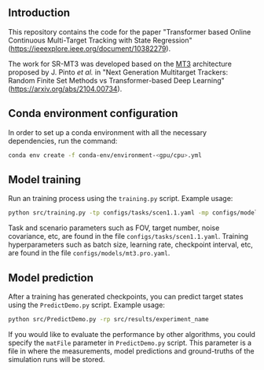 ## Introduction

This repository contains the code for the paper "Transformer based Online Continuous Multi-Target Tracking with State Regression" (<https://ieeexplore.ieee.org/document/10382279>).

The work for SR-MT3 was developed based on the [MT3](https://github.com/JulianoLagana/MT3) architecture proposed by J. Pinto *et al.* in "Next Generation Multitarget Trackers: Random Finite Set Methods vs Transformer-based Deep Learning" (<https://arxiv.org/abs/2104.00734>).

## Conda environment configuration

In order to set up a conda environment with all the necessary dependencies, run the command:

``` bash
conda env create -f conda-env/environment-<gpu/cpu>.yml
```

## Model training

Run an training process using the `training.py` script. Example usage:

``` bash
python src/training.py -tp configs/tasks/scen1.1.yaml -mp configs/models/mt3.pro.yaml
```

Task and scenario parameters such as FOV, target number, noise covariance, etc, are found in the file `configs/tasks/scen1.1.yaml`.
Training hyperparameters such as batch size, learning rate, checkpoint interval, etc, are found in the file `configs/models/mt3.pro.yaml`. 

## Model prediction

After a training has generated checkpoints, you can predict target states using the `PredictDemo.py` script. Example usage: 

``` bash
python src/PredictDemo.py -rp src/results/experiment_name
```

If you would like to evaluate the performance by other algorithms, you could specify the `matFile` parameter in `PredictDemo.py` script. This parameter is a file in where the measurements, model predictions and ground-truths of the simulation runs will be stored.
